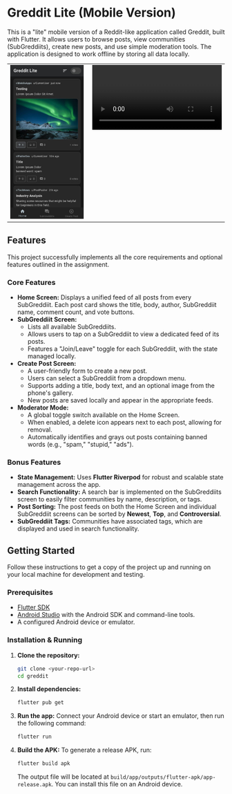 # Greddit Lite (Mobile Version)

This is a "lite" mobile version of a Reddit-like application called Greddit, built with Flutter. It allows users to browse posts, view communities (SubGreddiits), create new posts, and use simple moderation tools. The application is designed to work offline by storing all data locally.

<div align="center">
  <table>
    <tr>
      <td style="padding-right: 10px; vertical-align: top;">
        <img src="assets/demo_home_screen.jpeg" alt="Greddit Lite Screenshot" width="315"/>
      </td>
      <td style="padding-left: 10px; vertical-align: top;">
        <video src="https://github.com/user-attachments/assets/9b6615d9-2dab-4391-9e84-e0765d87958c" width="300" controls></video>
      </td>
    </tr>
  </table>
</div>

## Features

This project successfully implements all the core requirements and optional features outlined in the assignment.

### Core Features

*   **Home Screen:** Displays a unified feed of all posts from every SubGreddiit. Each post card shows the title, body, author, SubGreddiit name, comment count, and vote buttons.
*   **SubGreddiit Screen:**
    *   Lists all available SubGreddiits.
    *   Allows users to tap on a SubGreddiit to view a dedicated feed of its posts.
    *   Features a "Join/Leave" toggle for each SubGreddiit, with the state managed locally.
*   **Create Post Screen:**
    *   A user-friendly form to create a new post.
    *   Users can select a SubGreddiit from a dropdown menu.
    *   Supports adding a title, body text, and an optional image from the phone's gallery.
    *   New posts are saved locally and appear in the appropriate feeds.
*   **Moderator Mode:**
    *   A global toggle switch available on the Home Screen.
    *   When enabled, a delete icon appears next to each post, allowing for removal.
    *   Automatically identifies and grays out posts containing banned words (e.g., "spam," "stupid," "ads").

### Bonus Features

*   **State Management:** Uses **Flutter Riverpod** for robust and scalable state management across the app.
*   **Search Functionality:** A search bar is implemented on the SubGreddiits screen to easily filter communities by name, description, or tags.
*   **Post Sorting:** The post feeds on both the Home Screen and individual SubGreddiit screens can be sorted by **Newest**, **Top**, and **Controversial**.
*   **SubGreddiit Tags:** Communities have associated tags, which are displayed and used in search functionality.

## Getting Started

Follow these instructions to get a copy of the project up and running on your local machine for development and testing.

### Prerequisites

*   [Flutter SDK](https://flutter.dev/docs/get-started/install)
*   [Android Studio](https://developer.android.com/studio) with the Android SDK and command-line tools.
*   A configured Android device or emulator.

### Installation & Running

1.  **Clone the repository:**
    ```sh
    git clone <your-repo-url>
    cd greddit
    ```

2.  **Install dependencies:**
    ```sh
    flutter pub get
    ```

3.  **Run the app:**
    Connect your Android device or start an emulator, then run the following command:
    ```sh
    flutter run
    ```

4.  **Build the APK:**
    To generate a release APK, run:
    ```sh
    flutter build apk
    ```
    The output file will be located at `build/app/outputs/flutter-apk/app-release.apk`. You can install this file on an Android device.
